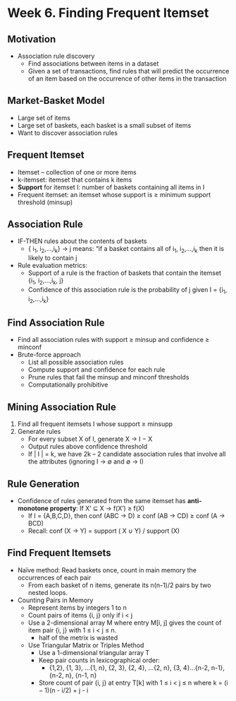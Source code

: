 # Week 6. Finding Frequent Itemset

## Motivation
- Association rule discovery
    - Find associations between items in a dataset
    - Given a set of transactions, find rules that will predict the occurrence of an item based on the occurrence of other items in the transaction

## Market-Basket Model
- Large set of items
- Large set of baskets, each basket is a small subset of
items
- Want to discover association rules

## Frequent Itemset
- Itemset – collection of one or more items
- k-itemset: itemset that contains k items
- **Support** for itemset I: number of baskets containing all items in I
- Frequent itemset: an itemset whose support is ≥ minimum support threshold (minsup)

## Association Rule
- IF-THEN rules about the contents of baskets
    - { i<sub>1</sub>, i<sub>2</sub>,…,i<sub>k</sub>} → j means: “if a basket contains all of i<sub>1</sub>, i<sub>2</sub>,…,i<sub>k</sub> then it is likely to contain j
- Rule evaluation metrics:
    - Support of a rule is the fraction of baskets that contain the itemset {i<sub>1</sub>, i<sub>2</sub>,…,i<sub>k</sub>, j}
    - Confidence of this association rule is the probability of j given I = {i<sub>1</sub>, i<sub>2</sub>,…,i<sub>k</sub>}
## Find Association Rule
- Find all association rules with support ≥ minsup and confidence ≥ minconf
- Brute-force approach
    - List all possible association rules
    - Compute support and confidence for each rule
    - Prune rules that fail the minsup and minconf thresholds
    - Computationally prohibitive
## Mining Association Rule
1.  Find all frequent itemsets I whose support ≥ minsupp
2.  Generate rules
    - For every subset X of I, generate X → I − X
    - Output rules above confidence threshold
    - If | I | = k, we have 2k – 2 candidate association rules that involve all the attributes (ignoring I → ∅ and ∅ → I) 
## Rule Generation
- Confidence of rules generated from the same itemset has **anti-monotone property**: If X’ ⊆ X -> f(X’) ≥ f(X)
   - If I = {A,B,C,D}, then conf (ABC → D) ≥ conf (AB → CD) ≥ conf (A → BCD)
    - Recall: conf (X → Y) = support ( X ∪ Y) / support (X)

## Find Frequent Itemsets
- Naïve method: Read baskets once, count in main memory the occurrences of each pair
    - From each basket of n items, generate its n(n-1)/2 pairs by two nested loops. 
- Counting Pairs in Memory
    - Represent items by integers 1 to n
    - Count pairs of items {i, j} only if i < j
    - Use a 2-dimensional array M where entry M[i, j] gives the count of item pair {i, j} with 1 ≤ i < j ≤ n.
        - half of the metrix is wasted
    - Use Triangular Matrix or Triples Method
        - Use a 1-dimensional triangular array T
        - Keep pair counts in lexicographical order:
            - {1,2}, {1, 3}, …{1, n}, {2, 3}, {2, 4}, …{2, n}, {3, 4}…{n-2, n-1}, {n-2, n}, {n-1, n}
        - Store count of pair {i, j} at entry T[k] with 1 ≤ i < j ≤ n where k = (i − 1)(n - i/2) + j - i